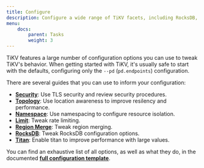 ```yaml
---
title: Configure
description: Configure a wide range of TiKV facets, including RocksDB, gRPC, the Placement Driver, and more
menu:
    docs:
        parent: Tasks
        weight: 3
---
```


TiKV features a large number of configuration options you can use to tweak TiKV's behavior. When getting started with TiKV, it's usually safe to start with the defaults, configuring only the `--pd` (`pd.endpoints`) configuration.

There are several guides that you can use to inform your configuration:

* [**Security**](../security): Use TLS security and review security procedures.
* [**Topology**](../topology): Use location awareness to improve resilency and performance.
* [**Namespace**](../namespace): Use namespacing to configure resource isolation.
* [**Limit**](../limit): Tweak rate limiting.
* [**Region Merge**](../region-merge): Tweak region merging.
* [**RocksDB**](../rocksdb): Tweak RocksDB configuration options.
* [**Titan**](../titan): Enable titan to improve performance with large values.

You can find an exhaustive list of all options, as well as what they do, in the documented [**full configuration template**](https://github.com/tikv/tikv/blob/release-3.0/etc/config-template.toml).

